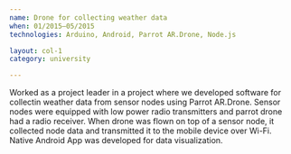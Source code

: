 ```yaml
---
name: Drone for collecting weather data
when: 01/2015–05/2015
technologies: Arduino, Android, Parrot AR.Drone, Node.js

layout: col-1
category: university

---
```


Worked as a project leader in a project where we developed software for collectin weather data from sensor nodes using Parrot AR.Drone. Sensor nodes were equipped with low power radio transmitters and parrot drone had a radio receiver. When drone was flown on top of a sensor node, it collected node data and transmitted it to the mobile device over Wi-Fi. Native Android App was developed for data visualization.